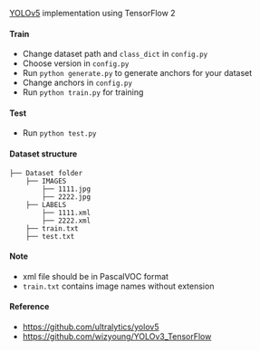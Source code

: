 [YOLOv5](https://github.com/ultralytics/yolov5) implementation using TensorFlow 2

#### Train
* Change dataset path and `class_dict` in `config.py`
* Choose version in `config.py`
* Run `python generate.py` to generate anchors for your dataset
* Change anchors in `config.py`
* Run `python train.py` for training

#### Test
* Run `python test.py`

#### Dataset structure
    ├── Dataset folder 
        ├── IMAGES
            ├── 1111.jpg
            ├── 2222.jpg
        ├── LABELS
            ├── 1111.xml
            ├── 2222.xml
        ├── train.txt
        ├── test.txt
        
#### Note 
* xml file should be in PascalVOC format
* `train.txt` contains image names without extension 

#### Reference
* https://github.com/ultralytics/yolov5
* https://github.com/wizyoung/YOLOv3_TensorFlow
